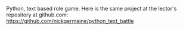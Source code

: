 Python, text based role game. 
Here is the same project at the lector's repository at github.com:
https://github.com/nickgermaine/python_text_battle
